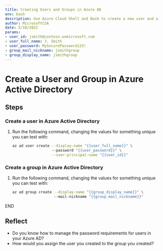 ```yaml
---
title: Creating Users and Groups in Azure AD
env: bash
description: Use Azure Cloud Shell and Bash to create a new user and a new group in Azure Active Directory.
author: MicrosoftCSA
date: 5/10/2022
params:
- user_id: jsmith@contoso.onmicrosoft.com
- user_full_name: J. Smith
- user_password: MySecurePassword123!
- group_mail_nickname: jsmithgroup
- group_display_name: jsmithgroup
---
```


# Create a User and Group in Azure Active Directory

## Steps

### Create a user in Azure Active Directory

1. Run the following command, changing the values for something unique you can test with:

   ```bash
   az ad user create --display-name "{{user_full_name}}" \ 
                     --password "{{user_password}}" \
                     --user-principal-name "{{user_id}}"
   ```

### Create a group in Azure Active Directory

1. Run the following command, changing the values for something unique you can test with:

   ```bash
   az ad group create --display-name "{{group_display_name}}" \ 
                      --mail-nickname "{{group_mail_nickname}}"
   ```

END

## Reflect

- Do you know how to manage the password requirements for users in your Azure AD?
- How would you assign the user you created to the group you created?

